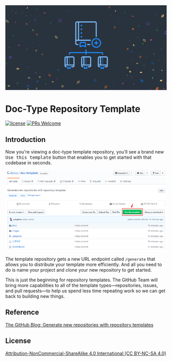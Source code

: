 <div align="center"> <img src="./images/repository-template-demo.png"/> </div>

# Doc-Type Repository Template
[![license](https://badgen.net/badge/license/CC-BY-SA%204.0/green)](https://github.com/doocs/doc-template/blob/master/LICENSE)
[![PRs Welcome](https://badgen.net/badge/PRs/welcome/green)](http://makeapullrequest.com)

## Introduction
Now you're viewing a doc-type template repository, you’ll see a brand new <kbd>Use this template</kbd> button that enables you to get started with that codebase in seconds. 

<div align="center"> <img src="./images/use-this-template-button.png"/> </div>

The template repository gets a new URL endpoint called `/generate` that allows you to distribute your template more efficiently. And all you need to do is name your project and clone your new repository to get started.

This is just the beginning for repository templates. The GitHub Team will bring more capabilities to all of the template types—repositories, issues, and pull requests—to help us spend less time repeating work so we can get back to building new things.

## Reference
[The GitHub Blog: Generate new repositories with repository templates](https://github.blog/2019-06-06-generate-new-repositories-with-repository-templates/)

## License
[Attribution-NonCommercial-ShareAlike 4.0 International (CC BY-NC-SA 4.0)](https://creativecommons.org/licenses/by-nc-sa/4.0/)